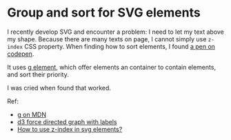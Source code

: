 # Group and sort for SVG elements

I recently develop SVG and encounter a problem: I need to let my text above my shape. Because there are many texts on page, I cannot simply use `z-index` CSS property. When finding how to sort elements, I found [a pen on codepen](https://codepen.io/aeternia/pen/qazrgQ).

It uses [g element](https://developer.mozilla.org/en-US/docs/Web/SVG/Element/g), which offer elements an container to contain elements, and sort their priority.

I was cried when found that worked.

Ref:

* [g on MDN](https://developer.mozilla.org/en-US/docs/Web/SVG/Element/g)
* [d3 force directed graph with labels](https://codepen.io/aeternia/pen/qazrgQ)
* [How to use z-index in svg elements?](https://stackoverflow.com/questions/17786618/how-to-use-z-index-in-svg-elements)